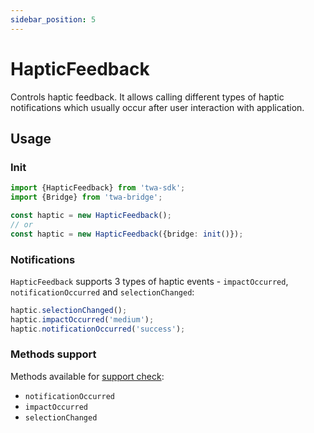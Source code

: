 ```yaml
---
sidebar_position: 5
---
```


# HapticFeedback

Controls haptic feedback. It allows calling different types of
haptic notifications which usually occur after user interaction with
application.

## Usage

### Init

```typescript
import {HapticFeedback} from 'twa-sdk';
import {Bridge} from 'twa-bridge';

const haptic = new HapticFeedback();
// or
const haptic = new HapticFeedback({bridge: init()});
```

### Notifications

`HapticFeedback` supports 3 types of haptic events -
`impactOccurred`, `notificationOccurred` and `selectionChanged`:

```typescript
haptic.selectionChanged();
haptic.impactOccurred('medium');
haptic.notificationOccurred('success');
```

### Methods support

Methods available for [support check](./methods-support):

- `notificationOccurred`
- `impactOccurred`
- `selectionChanged`
